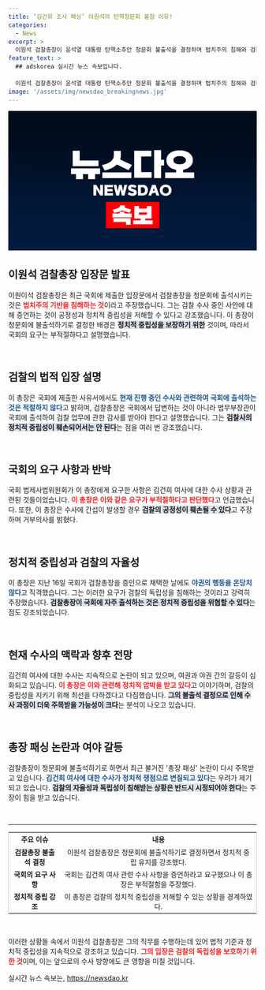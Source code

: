 ```yaml
---
title: ‘김건희 조사 패싱’ 이원석의 탄핵청문회 불참 이유!
categories:
  - News
excerpt: >
  이원석 검찰총장이 윤석열 대통령 탄핵소추안 청문회 불출석을 결정하며 법치주의 침해와 검찰의 정치적 중립성 훼손을 강력히 반발했다. 국회의 부적절한 증인 요구에 대한 논란이 가열되는 상황에서, 검찰총장의 입장은 향후 정치적 파장과 함께 총장 패싱 의혹을 더욱 부각시키고 있다.
feature_text: >
  ## adskorea 실시간 뉴스 속보입니다.

  이원석 검찰총장이 윤석열 대통령 탄핵소추안 청문회 불출석을 결정하며 법치주의 침해와 검찰의 정치적 중립성 훼손을 강력히 반발했다. 국회의 부적절한 증인 요구에 대한 논란이 가열되는 상황에서, 검찰총장의 입장은 향후 정치적 파장과 함께 총장 패싱 의혹을 더욱 부각시키고 있다.
image: '/assets/img/newsdao_breakingnews.jpg'
---
```


<p><img src="/assets/img/newsdao_breakingnews.jpg" alt="adskorea 속보" /></p>

<h2 data-ke-size="size26">이원석 검찰총장 입장문 발표</h2>

<p data-ke-size="size16">이원이석 검찰총장은 최근 국회에 제출한 입장문에서 검찰총장을 청문회에 출석시키는 것은 <b><span style="color: #ee2323;">법치주의 기반을 침해하는 것</span></b>이라고 주장했습니다. 그는 검찰 수사 중인 사안에 대해 증언하는 것이 공정성과 정치적 중립성을 저해할 수 있다고 강조했습니다. 이 총장이 청문회에 불출석하기로 결정한 배경은 <b><span style="background-color: #21538527;">정치적 중립성을 보장하기 위한</span></b> 것이며, 따라서 국회의 요구는 부적절하다고 설명했습니다. </p>

<p data-ke-size="size16">&nbsp;</p>

<h2 data-ke-size="size26">검찰의 법적 입장 설명</h2>

<p data-ke-size="size16">이 총장은 국회에 제출한 사유서에서도 <b><span style="color: #1a5490;">현재 진행 중인 수사와 관련하여 국회에 출석하는 것은 적절하지 않다</span></b>고 밝히며, 검찰총장은 국회에서 답변하는 것이 아니라 법무부장관이 국회에 출석하여 검찰 업무에 관한 감사를 받아야 한다고 설명했습니다. 그는 <b><span style="background-color: #21538527;">검찰사의 정치적 중립성이 훼손되어서는 안 된다</span></b>는 점을 여러 번 강조했습니다. </p>

<p data-ke-size="size16">&nbsp;</p>

<h2 data-ke-size="size26">국회의 요구 사항과 반박</h2>

<p data-ke-size="size16">국회 법제사법위원회가 이 총장에게 요구한 사항은 김건희 여사에 대한 수사 상황과 관련된 것들이었습니다. <b><span style="color: #ee2323;">이 총장은 이와 같은 요구가 부적절하다고 판단했다</span></b>고 언급했습니다. 또한, 이 총장은 수사에 간섭이 발생할 경우 <b><span style="background-color: #21538527;">검찰의 공정성이 훼손될 수 있다</span></b>고 주장하며 거부의사를 밝혔다. </p>

<p data-ke-size="size16">&nbsp;</p>

<h2 data-ke-size="size26">정치적 중립성과 검찰의 자율성</h2>

<p data-ke-size="size16">이 총장은 지난 16일 국회가 검찰총장을 증인으로 채택한 날에도 <b><span style="color: #1a5490;">야권의 행동을 온당치 않다</span></b>고 직격했습니다. 그는 이러한 요구가 검찰의 독립성을 침해하는 것이라고 강력히 주장했습니다. <b><span style="background-color: #21538527;">검찰총장이 국회에 자주 출석하는 것은 정치적 중립성을 위협할 수 있다</span></b>는 점도 강조되었습니다. </p>

<p data-ke-size="size16">&nbsp;</p>

<h2 data-ke-size="size26">현재 수사의 맥락과 향후 전망</h2>

<p data-ke-size="size16">김건희 여사에 대한 수사는 지속적으로 논란이 되고 있으며, 여권과 야권 간의 갈등이 심화되고 있습니다. <b><span style="color: #ee2323;">이 총장은 이와 관련해 정치적 압박을 받고 있다</span></b>고 이야기하며, 검찰의 중립성을 지키기 위해 최선을 다하겠다고 다짐했습니다. <b><span style="background-color: #21538527;">그의 불출석 결정으로 인해 수사 과정이 더욱 주목받을 가능성이 크다</span></b>는 분석이 나오고 있습니다. </p>

<p data-ke-size="size16">&nbsp;</p>

<h2 data-ke-size="size26">총장 패싱 논란과 여야 갈등</h2>

<p data-ke-size="size16">검찰총장이 청문회에 불출석하기로 하면서 최근 불거진 '총장 패싱' 논란이 다시 주목받고 있습니다. <b><span style="color: #1a5490;">김건희 여사에 대한 수사가 정치적 쟁점으로 변질되고 있다</span></b>는 우려가 제기되고 있습니다. <b><span style="background-color: #21538527;">검찰의 자율성과 독립성이 침해받는 상황은 반드시 시정되어야 한다</span></b>는 주장이 힘을 받고 있습니다. </p>

<p data-ke-size="size16">&nbsp;</p>

<hr/>

<table style="width:100%; border: 1px solid #ccc;">
  <tr>
    <th style="text-align: center; height: 17px;"><b>주요 이슈</b></th>
    <th style="text-align: center; height: 17px;"><b>내용</b></th>
  </tr>
  <tr>
    <td style="text-align: center; height: 17px;"><b>검찰총장 불출석 결정</b></td>
    <td style="text-align: center; height: 17px;">이원석 검찰총장은 청문회에 불출석하기로 결정하면서 정치적 중립 유지를 강조했다.</td>
  </tr>
  <tr>
    <td style="text-align: center; height: 17px;"><b>국회의 요구 사항</b></td>
    <td style="text-align: center; height: 17px;">국회는 김건희 여사 관련 수사 사항을 증언하라고 요구했으나 이 총장은 부적절함을 주장했다.</td>
  </tr>
  <tr>
    <td style="text-align: center; height: 17px;"><b>정치적 중립 강조</b></td>
    <td style="text-align: center; height: 17px;">이 총장은 검찰의 정치적 중립성을 저해할 수 있는 상황을 경계하였다.</td>
  </tr>
</table>

<p data-ke-size="size16">&nbsp;</p>

<p data-ke-size="size16">이러한 상황들 속에서 이원석 검찰총장은 그의 직무를 수행하는데 있어 법적 기준과 정치적 중립성을 지속적으로 강조하고 있습니다. <b><span style="color: #ee2323;">그의 입장은 검찰의 독립성을 보호하기 위한 것</span></b>이며, 이는 앞으로의 수사 방향에도 큰 영향을 미칠 것입니다. </p>
실시간 뉴스 속보는, <a href="https://newsdao.kr" rel="dofollow">https://newsdao.kr</a>


